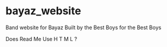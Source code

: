 # bayaz_website
Band website for Bayaz
Built by the Best Boys for the Best Boys

<p>Does  Read  Me  Use  H T M L ?</p>